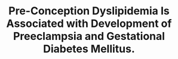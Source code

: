 ---
layout: page
header: no
#
# Content
#
subheadline: "Recent Publication"
title: "Pre-Conception Dyslipidemia Is Associated with Development of Preeclampsia and Gestational Diabetes Mellitus.
"
teaser: "Pre-Conception Dyslipidemia Is Associated with Development of Preeclampsia and Gestational Diabetes Mellitus.
"
categories: [Publications]
tags: [OBGYN, Diabetes]
---